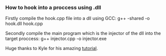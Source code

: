 ### How to hook into a proccess using .dll

Firstly compile the hook.cpp file into a dll using GCC:
g++ -shared -o hook.dll hook.cpp


Secondly compile the main program which is the injector of the dll into the target proccess:
g++ injector.cpp -o injector.exe

Huge thanks to Kyle for his amazing [tutorial](https://kylehalladay.com/blog/2020/05/20/Hooking-Input-Snake-In-Notepad.html).